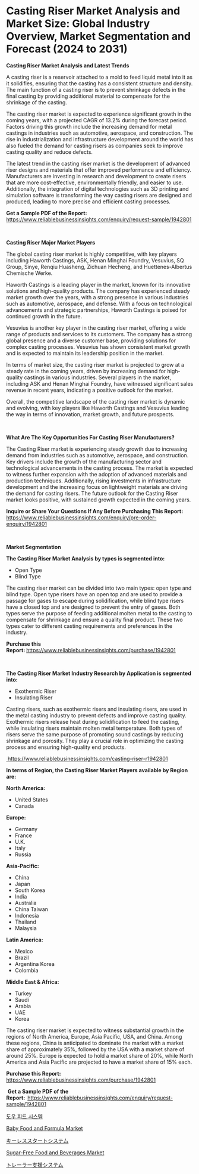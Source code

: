 <p><h1>Casting Riser Market Analysis and Market Size: Global Industry Overview, Market Segmentation and Forecast (2024 to 2031)</h1></p><p><strong>Casting Riser Market Analysis and Latest Trends</strong></p>
<p><p>A casting riser is a reservoir attached to a mold to feed liquid metal into it as it solidifies, ensuring that the casting has a consistent structure and density. The main function of a casting riser is to prevent shrinkage defects in the final casting by providing additional material to compensate for the shrinkage of the casting.</p><p>The casting riser market is expected to experience significant growth in the coming years, with a projected CAGR of 13.2% during the forecast period. Factors driving this growth include the increasing demand for metal castings in industries such as automotive, aerospace, and construction. The rise in industrialization and infrastructure development around the world has also fueled the demand for casting risers as companies seek to improve casting quality and reduce defects.</p><p>The latest trend in the casting riser market is the development of advanced riser designs and materials that offer improved performance and efficiency. Manufacturers are investing in research and development to create risers that are more cost-effective, environmentally friendly, and easier to use. Additionally, the integration of digital technologies such as 3D printing and simulation software is transforming the way casting risers are designed and produced, leading to more precise and efficient casting processes.</p></p>
<p><strong>Get a Sample PDF of the Report:&nbsp;</strong> <a href="https://www.reliablebusinessinsights.com/enquiry/request-sample/1942801">https://www.reliablebusinessinsights.com/enquiry/request-sample/1942801</a></p>
<p>&nbsp;</p>
<p><strong>Casting Riser Major Market Players</strong></p>
<p><p>The global casting riser market is highly competitive, with key players including Haworth Castings, ASK, Henan Minghai Foundry, Vesuvius, SQ Group, Sinye, Renqiu Huasheng, Zichuan Hecheng, and Huettenes-Albertus Chemische Werke. </p><p>Haworth Castings is a leading player in the market, known for its innovative solutions and high-quality products. The company has experienced steady market growth over the years, with a strong presence in various industries such as automotive, aerospace, and defense. With a focus on technological advancements and strategic partnerships, Haworth Castings is poised for continued growth in the future.</p><p>Vesuvius is another key player in the casting riser market, offering a wide range of products and services to its customers. The company has a strong global presence and a diverse customer base, providing solutions for complex casting processes. Vesuvius has shown consistent market growth and is expected to maintain its leadership position in the market.</p><p>In terms of market size, the casting riser market is projected to grow at a steady rate in the coming years, driven by increasing demand for high-quality castings in various industries. Several players in the market, including ASK and Henan Minghai Foundry, have witnessed significant sales revenue in recent years, indicating a positive outlook for the market.</p><p>Overall, the competitive landscape of the casting riser market is dynamic and evolving, with key players like Haworth Castings and Vesuvius leading the way in terms of innovation, market growth, and future prospects.</p></p>
<p>&nbsp;</p>
<p><strong>What Are The Key Opportunities For Casting Riser Manufacturers?</strong></p>
<p><p>The Casting Riser market is experiencing steady growth due to increasing demand from industries such as automotive, aerospace, and construction. Key drivers include the growth of the manufacturing sector and technological advancements in the casting process. The market is expected to witness further expansion with the adoption of advanced materials and production techniques. Additionally, rising investments in infrastructure development and the increasing focus on lightweight materials are driving the demand for casting risers. The future outlook for the Casting Riser market looks positive, with sustained growth expected in the coming years.</p></p>
<p><strong>Inquire or Share Your Questions If Any Before Purchasing This Report:</strong> <a href="https://www.reliablebusinessinsights.com/enquiry/pre-order-enquiry/1942801">https://www.reliablebusinessinsights.com/enquiry/pre-order-enquiry/1942801</a></p>
<p>&nbsp;</p>
<p><strong>Market Segmentation</strong></p>
<p><strong>The Casting Riser Market Analysis by types is segmented into:</strong></p>
<p><ul><li>Open Type</li><li>Blind Type</li></ul></p>
<p><p>The casting riser market can be divided into two main types: open type and blind type. Open type risers have an open top and are used to provide a passage for gases to escape during solidification, while blind type risers have a closed top and are designed to prevent the entry of gases. Both types serve the purpose of feeding additional molten metal to the casting to compensate for shrinkage and ensure a quality final product. These two types cater to different casting requirements and preferences in the industry.</p></p>
<p><strong>Purchase this Report:&nbsp;</strong><a href="https://www.reliablebusinessinsights.com/purchase/1942801">https://www.reliablebusinessinsights.com/purchase/1942801</a></p>
<p>&nbsp;</p>
<p><strong>The Casting Riser Market Industry Research by Application is segmented into:</strong></p>
<p><ul><li>Exothermic Riser</li><li>Insulating Riser</li></ul></p>
<p><p>Casting risers, such as exothermic risers and insulating risers, are used in the metal casting industry to prevent defects and improve casting quality. Exothermic risers release heat during solidification to feed the casting, while insulating risers maintain molten metal temperature. Both types of risers serve the same purpose of promoting sound castings by reducing shrinkage and porosity. They play a crucial role in optimizing the casting process and ensuring high-quality end products.</p></p>
<p><a href="https://www.reliablebusinessinsights.com/casting-riser-r1942801">&nbsp;https://www.reliablebusinessinsights.com/casting-riser-r1942801</a></p>
<p><strong>In terms of Region, the Casting Riser Market Players available by Region are:</strong></p>
<p>
    <p> <strong> North America: </strong>
        <ul>
            <li>United States</li>
            <li>Canada</li>
        </ul>
        </p> 
    <p> <strong> Europe: </strong>
        <ul>
            <li>Germany</li>
            <li>France</li>
            <li>U.K.</li>
            <li>Italy</li>
            <li>Russia</li>
        </ul>
        </p> 
    <p> <strong> Asia-Pacific: </strong>
        <ul>
            <li>China</li>
            <li>Japan</li>
            <li>South Korea</li>
            <li>India</li>
            <li>Australia</li>
            <li>China Taiwan</li>
            <li>Indonesia</li>
            <li>Thailand</li>
            <li>Malaysia</li>
        </ul>
        </p> 
    <p> <strong> Latin America: </strong>
        <ul>
            <li>Mexico</li>
            <li>Brazil</li>
            <li>Argentina Korea</li>
            <li>Colombia</li>
        </ul>
        </p> 
    <p> <strong> Middle East & Africa: </strong>
        <ul>
            <li>Turkey</li>
            <li>Saudi</li>
            <li>Arabia</li>
            <li>UAE</li>
            <li>Korea</li>
        </ul>
    </p>
    </p>
<p><p>The casting riser market is expected to witness substantial growth in the regions of North America, Europe, Asia Pacific, USA, and China. Among these regions, China is anticipated to dominate the market with a market share of approximately 35%, followed by the USA with a market share of around 25%. Europe is expected to hold a market share of 20%, while North America and Asia Pacific are projected to have a market share of 15% each.</p></p>
<p><strong>Purchase this Report: </strong><a href="https://www.reliablebusinessinsights.com/purchase/1942801">https://www.reliablebusinessinsights.com/purchase/1942801</a></p>
<p>&nbsp;<strong>Get a Sample PDF of the Report:&nbsp;&nbsp;</strong><a href="https://www.reliablebusinessinsights.com/enquiry/request-sample/1942801">https://www.reliablebusinessinsights.com/enquiry/request-sample/1942801</a></p>
<p><strong></strong></p>
<p><p><a href="https://github.com/crfsywufhm81415/Market-Research-Report-List-2/blob/main/4858622165161.md">도우 피드 시스템</a></p><p><a href="https://github.com/Gilanghao0/Market-Research-Report-List-1/blob/main/baby-food-and-formula-market.md">Baby Food and Formula Market</a></p><p><a href="https://github.com/mm14022023/Market-Research-Report-List-2/blob/main/1371707154528.md">キーレススタートシステム</a></p><p><a href="https://github.com/YashRP12/Market-Research-Report-List-5/blob/main/sugar-free-food-and-beverages-market.md">Sugar-Free Food and Beverages Market</a></p><p><a href="https://github.com/NikitaBruen/Market-Research-Report-List-1/blob/main/9386753154529.md">トレーラー支援システム</a></p></p>
